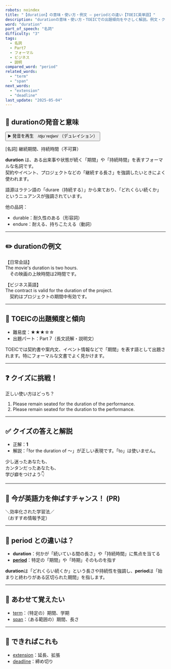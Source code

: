 ```yaml
---
robots: noindex
title: "【duration】の意味・使い方・例文 ― periodとの違い【TOEIC英単語】"
description: "durationの意味・使い方・TOEICでの出題傾向をやさしく解説。例文・クイズ付きでperiodとの違いもわかりやすく学べます。"
word: "duration"
part_of_speech: "名詞"
difficulty: "3"
tags:
  - 名詞
  - Part7
  - フォーマル
  - ビジネス
  - 説明
compared_word: "period"
related_words:
  - "term"
  - "span"
next_words:
  - "extension"
  - "deadline"
last_update: "2025-05-04"
---
```


## 🔰 durationの発音と意味

<button class="play-audio" onclick="playTTS('duration')">
  <span class="play-audio-main">
    ▶️ 発音を再生　/djʊˈreɪʃən/
  </span>
  <span class="play-audio-sub">
    （デュレイション）
  </span>
</button>

[名詞] 継続期間、持続時間（不可算）

**duration** は、ある出来事や状態が続く「期間」や「持続時間」を表すフォーマルな名詞です。  
契約やイベント、プロジェクトなどの「継続する長さ」を強調したいときによく使われます。

語源はラテン語の「durare（持続する）」から来ており、「どれくらい続くか」というニュアンスが強調されています。

他の品詞：  
- durable：耐久性のある（形容詞）
- endure：耐える、持ちこたえる（動詞）

---

## ✏️ durationの例文

【日常会話】  
The movie's duration is two hours.  
　その映画の上映時間は2時間です。

【ビジネス英語】  
The contract is valid for the duration of the project.  
　契約はプロジェクトの期間中有効です。

---

## 🎯 TOEICの出題頻度と傾向

- 難易度：★★★☆☆
- 出題パート：Part 7（長文読解・説明文）

TOEICでは契約書や案内文、イベント情報などで「期間」を表す語として出題されます。特にフォーマルな文書でよく見かけます。

---

## ❓ クイズに挑戦！

正しい使い方はどっち？

1. Please remain seated for the duration of the performance.  
2. Please remain seated for the duration to the performance.

---

## ✅ クイズの答えと解説

- 正解：**1**
- 解説：「for the duration of ～」が正しい表現です。「to」は使いません。

少し迷ったあなたも、  
カンタンだったあなたも、  
学び癖をつけよう👇️

---

## 🚀 今が英語力を伸ばすチャンス！ (PR)

<div class="info-center">
＼効率化された学習法／<br>  
（おすすめ情報予定）
</div>

---

## 🤔  period との違いは？

- **duration**：何かが「続いている間の長さ」や「持続時間」に焦点を当てる
- **[period](/period)**：特定の「期間」や「時期」そのものを指す

**duration**は「どれくらい続くか」という長さや持続性を強調し、**period**は「始まりと終わりがある区切られた期間」を指します。

---

## 🧩 あわせて覚えたい

- [term](/term)：（特定の）期間、学期
- [span](/span)：（ある範囲の）期間、長さ

---

## 📖 できればこれも

- [extension](/extension)：延長、拡張
- [deadline](/deadline)：締め切り

<!-- cvid: aid28_bid40 -->
